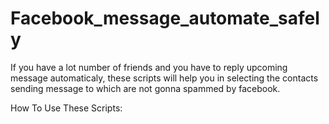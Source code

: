 # Facebook_message_automate_safely
If you have a lot number of friends and you have to reply upcoming message automaticaly, these scripts will help you in selecting the contacts sending message to which are not gonna spammed by facebook.

How To Use These Scripts:
  
